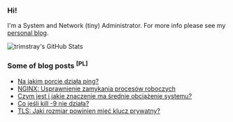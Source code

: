 ### Hi!

I'm a System and Network (tiny) Administrator. For more info please see my [personal blog](https://blkcipher.pl).

![trimstray's GitHub Stats](https://github-readme-stats.vercel.app/api?username=trimstray&show_icons=true&theme=vue&icon_color=FFD700&title_color=808080)

### Some of blog posts <sup>[PL]</sup>

<!-- BLOG-POST-LIST:START -->
- [Na jakim porcie działa ping?](https://blkcipher.pl/posts/2019-05-02-na_jakim_porcie_dziala_ping/)
- [NGINX: Usprawnienie zamykania procesów roboczych](https://blkcipher.pl/posts/2017-01-02-nginx-usprawnienie_zamykania_procesow_roboczych/)
- [Czym jest i jakie znaczenie ma średnie obciążenie systemu?](https://blkcipher.pl/posts/2020-06-10-czym_jest_i_jakie_znaczenie_ma_srednie_obciazenie_systemu/)
- [Co jeśli kill -9 nie działa?](https://blkcipher.pl/posts/2017-07-02-co_jesli_kill_9_nie_dziala/)
- [TLS: Jaki rozmiar powinien mieć klucz prywatny?](https://blkcipher.pl/posts/2020-03-06-tls-jaki_rozmiar_powinien_miec_klucz_prywatny/)
<!-- BLOG-POST-LIST:END -->
